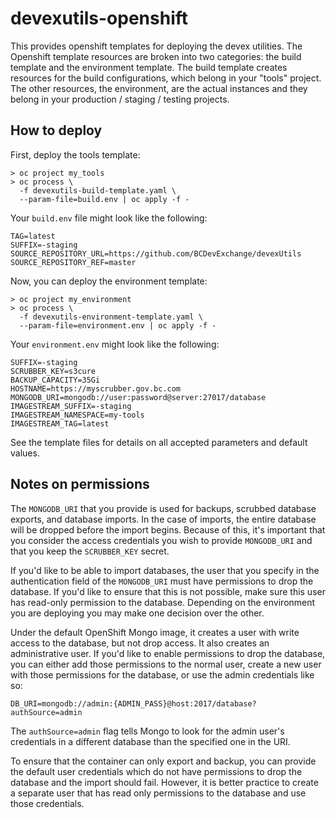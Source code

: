 # devexutils-openshift

This provides openshift templates for deploying the devex utilities. The 
Openshift template resources are broken into two categories: the build template 
and the environment template. The build template creates resources for the 
build configurations, which belong in your "tools" project. The other 
resources, the environment, are the actual instances and they belong in your 
production / staging / testing projects.

## How to deploy

First, deploy the tools template:

```
> oc project my_tools
> oc process \
  -f devexutils-build-template.yaml \
  --param-file=build.env | oc apply -f -
```

Your `build.env` file might look like the following:

```
TAG=latest
SUFFIX=-staging
SOURCE_REPOSITORY_URL=https://github.com/BCDevExchange/devexUtils
SOURCE_REPOSITORY_REF=master
```

Now, you can deploy the environment template:

```
> oc project my_environment
> oc process \
  -f devexutils-environment-template.yaml \
  --param-file=environment.env | oc apply -f -
```

Your `environment.env` might look like the following:

```
SUFFIX=-staging
SCRUBBER_KEY=s3cure
BACKUP_CAPACITY=35Gi
HOSTNAME=https://myscrubber.gov.bc.com
MONGODB_URI=mongodb://user:password@server:27017/database
IMAGESTREAM_SUFFIX=-staging
IMAGESTREAM_NAMESPACE=my-tools
IMAGESTREAM_TAG=latest
```

See the template files for details on all accepted parameters and default 
values.

## Notes on permissions

The `MONGODB_URI` that you provide is used for backups, scrubbed database 
exports, and database imports. In the case of imports, the entire database will 
be dropped before the import begins. Because of this, it's important that you 
consider the access credentials you wish to provide `MONGODB_URI` and that you 
keep the `SCRUBBER_KEY` secret.

If you'd like to be able to import databases, the user that you specify in the
authentication field of the `MONGODB_URI` must have permissions to drop the 
database. If you'd like to ensure that this is not possible, make sure this 
user has read-only permission to the database. Depending on the environment you 
are deploying you may make one decision over the other.

Under the default OpenShift Mongo image, it creates a user with write access to 
the database, but not drop access. It also creates an administrative user. If 
you'd like to enable permissions to drop the database, you can either add those 
permissions to the normal user, create a new user with those permissions for 
the database, or use the admin credentials like so:

```
DB_URI=mongodb://admin:{ADMIN_PASS}@host:2017/database?authSource=admin
```

The `authSource=admin` flag tells Mongo to look for the admin user's 
credentials in a different database than the specified one in the URI.

To ensure that the container can only export and backup, you can provide the 
default user credentials which do not have permissions to drop the database and 
the import should fail. However, it is better practice to create a separate 
user that has read only permissions to the database and use those credentials.
